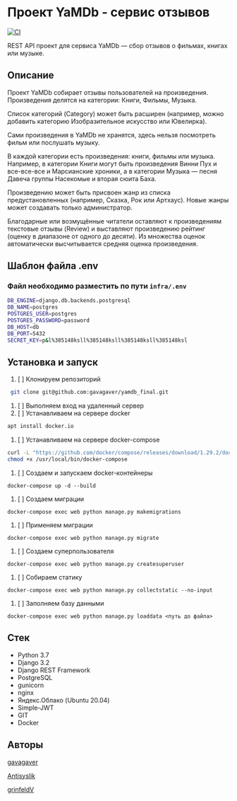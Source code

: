 # Проект YaMDb - сервис отзывов
[![CI](https://github.com/gavagaver/yamdb_final/actions/workflows/yamdb_workflow.yml/badge.svg?branch=master)](https://github.com/gavagaver/yamdb_final/actions/workflows/yamdb_workflow.yml)

REST API проект для сервиса YaMDb — сбор отзывов о фильмах, книгах или музыке.

## Описание

Проект YaMDb собирает отзывы пользователей на произведения. Произведения делятся на категории: Книги, Фильмы, Музыка.

Список категорий (Category) может быть расширен (например, можно добавить категорию Изобразительное искусство или Ювелирка).

Сами произведения в YaMDb не хранятся, здесь нельзя посмотреть фильм или послушать музыку.

В каждой категории есть произведения: книги, фильмы или музыка. Например, в категории Книги могут быть произведения Винни Пух и все-все-все и Марсианские хроники, а в категории Музыка — песня Давеча группы Насекомые и вторая сюита Баха.

Произведению может быть присвоен жанр из списка предустановленных (например, Сказка, Рок или Артхаус). Новые жанры может создавать только администратор.

Благодарные или возмущённые читатели оставляют к произведениям текстовые отзывы (Review) и выставляют произведению рейтинг (оценку в диапазоне от одного до десяти). Из множества оценок автоматически высчитывается средняя оценка произведения.

## Шаблон файла .env
### Файл необходимо разместить по пути ```infra/.env```
```sh
DB_ENGINE=django.db.backends.postgresql
DB_NAME=postgres
POSTGRES_USER=postgres
POSTGRES_PASSWORD=password
DB_HOST=db
DB_PORT=5432
SECRET_KEY=p&l%385148ksll%385148ksll%385148ksll%385148ksl
```


## Установка и запуск

1. [ ] Клонируем репозиторий 
```bash
 git clone git@github.com:gavagaver/yamdb_final.git 
```
1. [ ] Выполняем вход на удаленный сервер
2. [ ] Устанавливаем на сервере docker
```bash
apt install docker.io 
```
1. [ ] Устанавливаем на сервере docker-compose
```bash
curl -L "https://github.com/docker/compose/releases/download/1.29.2/docker-compose-$(uname -s)-$(uname -m)" -o /usr/local/bin/docker-compose
chmod +x /usr/local/bin/docker-compose
```
1. [ ] Создаем и запускаем docker-контейнеры
``` 
docker-compose up -d --build 
```
1. [ ] Создаем миграции
``` 
docker-compose exec web python manage.py makemigrations 
```
1. [ ] Применяем миграции
``` 
docker-compose exec web python manage.py migrate 
``` 
1. [ ] Создаем суперпользователя
``` 
docker-compose exec web python manage.py createsuperuser 
``` 
1. [ ] Собираем статику
``` 
docker-compose exec web python manage.py collectstatic --no-input 
``` 
1. [ ] Заполняем базу данными
``` 
docker-compose exec web python manage.py loaddata <путь до файла>
``` 
## Стек
- Python 3.7
- Django 3.2
- Django REST Framework
- PostgreSQL
- gunicorn
- nginx
- Яндекс.Облако (Ubuntu 20.04)
- Simple-JWT
- GIT
- Docker

## Авторы

[gavagaver](https://github.com/gavagaver)

[Antisyslik](https://github.com/Antisyslik) 

[grinfeldV](https://github.com/grinfeldV)
